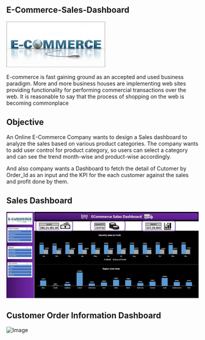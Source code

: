 ## E-Commerce-Sales-Dashboard

![Banner Image](https://github.com/Harish-ux779/E-Commerce-Sales-Dashboard/blob/main/Picture1.jpg)

E-commerce is fast gaining ground as an accepted and used business paradigm. More and more 
business houses are implementing web sites providing functionality for performing commercial 
transactions over the web. It is reasonable to say that the process of shopping on the web is 
becoming commonplace

## Objective

An Online E-Commerce Company wants to design a Sales dashboard to analyze the sales 
based on various product categories. The company wants to add user control for product 
category, so users can select a category and can see the trend month-wise and product-wise 
accordingly.

And also company wants a Dashboard to fetch the detail of Cutomer by Order_Id as an input and the KPI for the each customer against the sales and profit done by them.

## Sales Dashboard
![Image](https://github.com/Harish-ux779/E-Commerce-Sales-Dashboard/blob/main/Sales_Dashboard.jpg)

## Customer Order Information Dashboard
![Image]()



